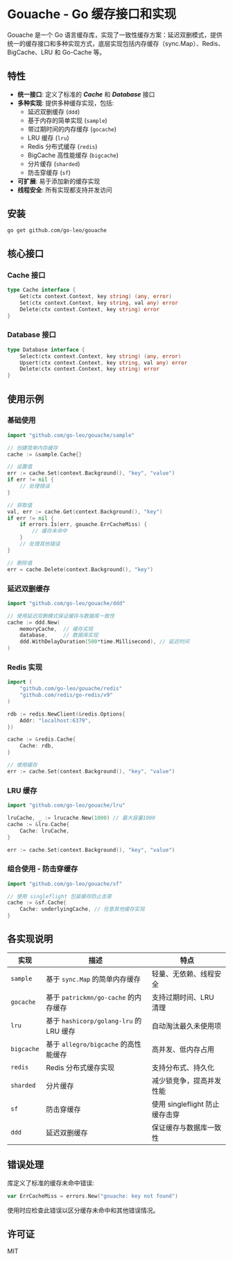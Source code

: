 # Gouache - Go 缓存接口和实现

Gouache 是一个 Go 语言缓存库，实现了一致性缓存方案：延迟双删模式，提供统一的缓存接口和多种实现方式，底层实现包括内存缓存（sync.Map）、Redis、BigCache、LRU 和 Go-Cache 等。

## 特性

- **统一接口**: 定义了标准的 ***Cache*** 和 ***Database*** 接口
- **多种实现**: 提供多种缓存实现，包括:
  - 延迟双删缓存 (`ddd`)
  - 基于内存的简单实现 (`sample`)
  - 带过期时间的内存缓存 (`gocache`)
  - LRU 缓存 (`lru`)
  - Redis 分布式缓存 (`redis`)
  - BigCache 高性能缓存 (`bigcache`)
  - 分片缓存 (`sharded`)
  - 防击穿缓存 (`sf`)
- **可扩展**: 易于添加新的缓存实现
- **线程安全**: 所有实现都支持并发访问

## 安装

```bash
go get github.com/go-leo/gouache
```

## 核心接口

### Cache 接口

```go
type Cache interface {
    Get(ctx context.Context, key string) (any, error)
    Set(ctx context.Context, key string, val any) error
    Delete(ctx context.Context, key string) error
}
```

### Database 接口

```go
type Database interface {
    Select(ctx context.Context, key string) (any, error)
    Upsert(ctx context.Context, key string, val any) error
    Delete(ctx context.Context, key string) error
}
```

## 使用示例

### 基础使用

```go
import "github.com/go-leo/gouache/sample"

// 创建简单内存缓存
cache := &sample.Cache{}

// 设置值
err := cache.Set(context.Background(), "key", "value")
if err != nil {
    // 处理错误
}

// 获取值
val, err := cache.Get(context.Background(), "key")
if err != nil {
    if errors.Is(err, gouache.ErrCacheMiss) {
        // 缓存未命中
    }
    // 处理其他错误
}

// 删除值
err = cache.Delete(context.Background(), "key")
```


### 延迟双删缓存

```go
import "github.com/go-leo/gouache/ddd"

// 使用延迟双删模式保证缓存与数据库一致性
cache := ddd.New(
    memoryCache,  // 缓存实现
    database,     // 数据库实现
    ddd.WithDelayDuration(500*time.Millisecond), // 延迟时间
)
```

### Redis 实现

```go
import (
    "github.com/go-leo/gouache/redis"
    "github.com/redis/go-redis/v9"
)

rdb := redis.NewClient(&redis.Options{
    Addr: "localhost:6379",
})

cache := &redis.Cache{
    Cache: rdb,
}

// 使用缓存
err := cache.Set(context.Background(), "key", "value")
```

### LRU 缓存

```go
import "github.com/go-leo/gouache/lru"

lruCache, _ := lrucache.New(1000) // 最大容量1000
cache := &lru.Cache{
    Cache: lruCache,
}

err := cache.Set(context.Background(), "key", "value")
```

### 组合使用 - 防击穿缓存

```go
import "github.com/go-leo/gouache/sf"

// 使用 singleflight 包装缓存防止击穿
cache := &sf.Cache{
    Cache: underlyingCache, // 任意其他缓存实现
}
```

## 各实现说明

| 实现 | 描述 | 特点 |
|------|------|------|
| `sample` | 基于 `sync.Map` 的简单内存缓存 | 轻量、无依赖、线程安全 |
| `gocache` | 基于 `patrickmn/go-cache` 的内存缓存 | 支持过期时间、LRU 清理 |
| `lru` | 基于 `hashicorp/golang-lru` 的 LRU 缓存 | 自动淘汰最久未使用项 |
| `bigcache` | 基于 `allegro/bigcache` 的高性能缓存 | 高并发、低内存占用 |
| `redis` | Redis 分布式缓存实现 | 支持分布式、持久化 |
| `sharded` | 分片缓存 | 减少锁竞争，提高并发性能 |
| `sf` | 防击穿缓存 | 使用 singleflight 防止缓存击穿 |
| `ddd` | 延迟双删缓存 | 保证缓存与数据库一致性 |

## 错误处理

库定义了标准的缓存未命中错误:

```go
var ErrCacheMiss = errors.New("gouache: key not found")
```

使用时应检查此错误以区分缓存未命中和其他错误情况。

## 许可证

MIT